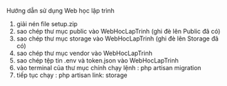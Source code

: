 Hướng dẫn sử dụng Web học lập trình
1. giải nén file setup.zip
2. sao chép thư mục public vào WebHocLapTrinh (ghi đè lên Public đã có)
3. sao chép thư mục storage vào WebHocLapTrinh (ghi đè lên Storage đã có)
4. sao chép thư mục vendor vào WebHocLapTrinh
5. sao chép tệp tin .env và token.json vào WebHocLapTrinh
6. vào terminal của thư mục chính chạy lệnh : php artisan migration
7. tiếp tục chạy : php artisan link: storage
